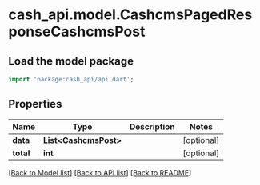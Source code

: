 # cash_api.model.CashcmsPagedResponseCashcmsPost

## Load the model package
```dart
import 'package:cash_api/api.dart';
```

## Properties
Name | Type | Description | Notes
------------ | ------------- | ------------- | -------------
**data** | [**List&lt;CashcmsPost&gt;**](CashcmsPost.md) |  | [optional] 
**total** | **int** |  | [optional] 

[[Back to Model list]](../README.md#documentation-for-models) [[Back to API list]](../README.md#documentation-for-api-endpoints) [[Back to README]](../README.md)


